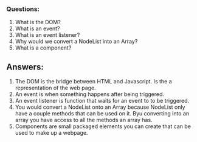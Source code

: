 ### Questions:

1.  What is the DOM?
2.  What is an event?
3.  What is an event listener?
4.  Why would we convert a NodeList into an Array?
5.  What is a component?

## Answers:

1.  The DOM is the bridge between HTML and Javascript. Is the a representation of the web page.
2.  An event is when something happens after being triggered.
3.  An event listener is function that waits for an event to to be triggered.
4.  You would convert a NodeList onto an Array because NodeList only have a couple methods that can be used on it. Byu converting into an array you have access to all the methods an array has.
5.  Components are small packaged elements you can create that can be used to make up a webpage.
